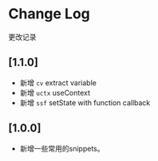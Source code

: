 # Change Log

更改记录

## [1.1.0]

- 新增 `cv` extract variable
- 新增 `uctx` useContext
- 新增 `ssf` setState with function callback

## [1.0.0]

- 新增一些常用的snippets。
